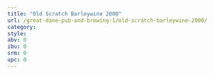 ```yaml
---
title: "Old Scratch Barleywine 2000"
url: /great-dane-pub-and-brewing-1/old-scratch-barleywine-2000/
category: 
style: 
abv: 0
ibu: 0
srm: 0
upc: 0
---
```


